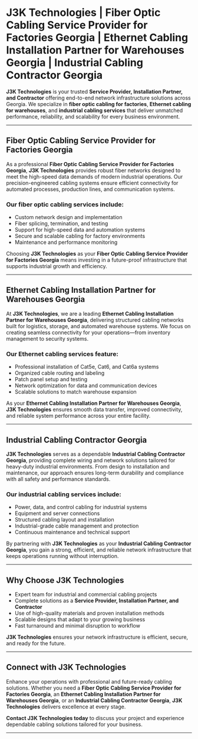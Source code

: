 # J3K Technologies | Fiber Optic Cabling Service Provider for Factories Georgia | Ethernet Cabling Installation Partner for Warehouses Georgia | Industrial Cabling Contractor Georgia

**J3K Technologies** is your trusted **Service Provider, Installation Partner, and Contractor** offering end-to-end network infrastructure solutions across Georgia. We specialize in **fiber optic cabling for factories**, **Ethernet cabling for warehouses**, and **industrial cabling services** that deliver unmatched performance, reliability, and scalability for every business environment.

---

## Fiber Optic Cabling Service Provider for Factories Georgia

As a professional **Fiber Optic Cabling Service Provider for Factories Georgia**, **J3K Technologies** provides robust fiber networks designed to meet the high-speed data demands of modern industrial operations. Our precision-engineered cabling systems ensure efficient connectivity for automated processes, production lines, and communication systems.

### Our fiber optic cabling services include:
- Custom network design and implementation  
- Fiber splicing, termination, and testing  
- Support for high-speed data and automation systems  
- Secure and scalable cabling for factory environments  
- Maintenance and performance monitoring  

Choosing **J3K Technologies** as your **Fiber Optic Cabling Service Provider for Factories Georgia** means investing in a future-proof infrastructure that supports industrial growth and efficiency.

---

## Ethernet Cabling Installation Partner for Warehouses Georgia

At **J3K Technologies**, we are a leading **Ethernet Cabling Installation Partner for Warehouses Georgia**, delivering structured cabling networks built for logistics, storage, and automated warehouse systems. We focus on creating seamless connectivity for your operations—from inventory management to security systems.

### Our Ethernet cabling services feature:
- Professional installation of Cat5e, Cat6, and Cat6a systems  
- Organized cable routing and labeling  
- Patch panel setup and testing  
- Network optimization for data and communication devices  
- Scalable solutions to match warehouse expansion  

As your **Ethernet Cabling Installation Partner for Warehouses Georgia**, **J3K Technologies** ensures smooth data transfer, improved connectivity, and reliable system performance across your entire facility.

---

## Industrial Cabling Contractor Georgia

**J3K Technologies** serves as a dependable **Industrial Cabling Contractor Georgia**, providing complete wiring and network solutions tailored for heavy-duty industrial environments. From design to installation and maintenance, our approach ensures long-term durability and compliance with all safety and performance standards.

### Our industrial cabling services include:
- Power, data, and control cabling for industrial systems  
- Equipment and server connections  
- Structured cabling layout and installation  
- Industrial-grade cable management and protection  
- Continuous maintenance and technical support  

By partnering with **J3K Technologies** as your **Industrial Cabling Contractor Georgia**, you gain a strong, efficient, and reliable network infrastructure that keeps operations running without interruption.

---

## Why Choose J3K Technologies

- Expert team for industrial and commercial cabling projects  
- Complete solutions as a **Service Provider, Installation Partner, and Contractor**  
- Use of high-quality materials and proven installation methods  
- Scalable designs that adapt to your growing business  
- Fast turnaround and minimal disruption to workflow  

**J3K Technologies** ensures your network infrastructure is efficient, secure, and ready for the future.

---

## Connect with J3K Technologies

Enhance your operations with professional and future-ready cabling solutions. Whether you need a **Fiber Optic Cabling Service Provider for Factories Georgia**, an **Ethernet Cabling Installation Partner for Warehouses Georgia**, or an **Industrial Cabling Contractor Georgia**, **J3K Technologies** delivers excellence at every stage.

**Contact J3K Technologies today** to discuss your project and experience dependable cabling solutions tailored for your business.

---
